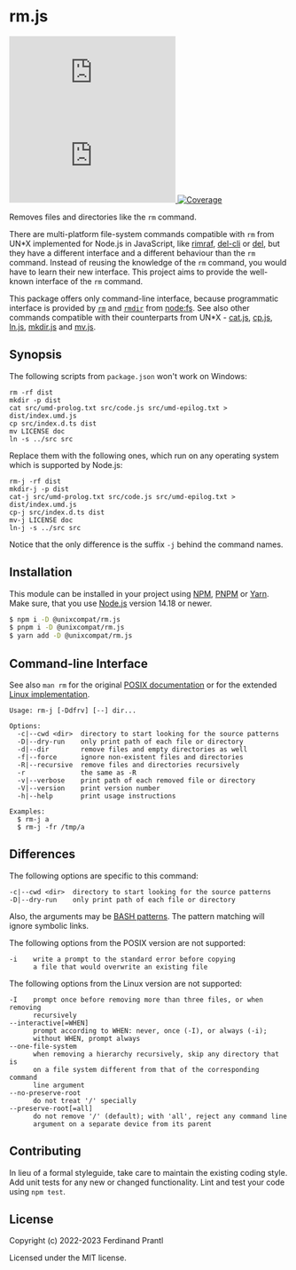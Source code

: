 # rm.js

[![Latest version](https://img.shields.io/npm/v/@unixcompat/rm.js)
 ![Dependency status](https://img.shields.io/librariesio/release/npm/@unixcompat/rm.js)
](https://www.npmjs.com/package/@unixcompat/rm.js)
[![Coverage](https://codecov.io/gh/prantlf/rm.js/branch/master/graph/badge.svg)](https://codecov.io/gh/prantlf/rm.js)

Removes files and directories like the `rm` command.

There are multi-platform file-system commands compatible with `rm` from UN*X implemented for Node.js in JavaScript, like [rimraf], [del-cli] or [del], but they have a different interface and a different behaviour than the `rm` command. Instead of reusing the knowledge of the `rm` command, you would have to learn their new interface. This project aims to provide the well-known interface of the `rm` command.

This package offers only command-line interface, because programmatic interface is provided by [`rm`] and [`rmdir`] from [node:fs]. See also other commands compatible with their counterparts from UN*X - [cat.js], [cp.js], [ln.js], [mkdir.js] and [mv.js].

## Synopsis

The following scripts from `package.json` won't work on Windows:

    rm -rf dist
    mkdir -p dist
    cat src/umd-prolog.txt src/code.js src/umd-epilog.txt > dist/index.umd.js
    cp src/index.d.ts dist
    mv LICENSE doc
    ln -s ../src src

Replace them with the following ones, which run on any operating system which is supported by Node.js:

    rm-j -rf dist
    mkdir-j -p dist
    cat-j src/umd-prolog.txt src/code.js src/umd-epilog.txt > dist/index.umd.js
    cp-j src/index.d.ts dist
    mv-j LICENSE doc
    ln-j -s ../src src

Notice that the only difference is the suffix `-j` behind the command names.

## Installation

This module can be installed in your project using [NPM], [PNPM] or [Yarn]. Make sure, that you use [Node.js] version 14.18 or newer.

```sh
$ npm i -D @unixcompat/rm.js
$ pnpm i -D @unixcompat/rm.js
$ yarn add -D @unixcompat/rm.js
```

## Command-line Interface

See also `man rm` for the original [POSIX documentation] or for the extended [Linux implementation].

    Usage: rm-j [-Ddfrv] [--] dir...

    Options:
      -c|--cwd <dir>  directory to start looking for the source patterns
      -D|--dry-run    only print path of each file or directory
      -d|--dir        remove files and empty directories as well
      -f|--force      ignore non-existent files and directories
      -R|--recursive  remove files and directories recursively
      -r              the same as -R
      -v|--verbose    print path of each removed file or directory
      -V|--version    print version number
      -h|--help       print usage instructions

    Examples:
      $ rm-j a
      $ rm-j -fr /tmp/a

## Differences

The following options are specific to this command:

    -c|--cwd <dir>  directory to start looking for the source patterns
    -D|--dry-run    only print path of each file or directory

Also, the arguments may be [BASH patterns]. The pattern matching will ignore symbolic links.

The following options from the POSIX version are not supported:

    -i    write a prompt to the standard error before copying
          a file that would overwrite an existing file

The following options from the Linux version are not supported:

    -I    prompt once before removing more than three files, or when removing
          recursively
    --interactive[=WHEN]
          prompt according to WHEN: never, once (-I), or always (-i);
          without WHEN, prompt always
    --one-file-system
          when removing a hierarchy recursively, skip any directory that is
          on a file system different from that of the corresponding command
          line argument
    --no-preserve-root 
          do not treat '/' specially
    --preserve-root[=all]
          do not remove '/' (default); with 'all', reject any command line
          argument on a separate device from its parent

## Contributing

In lieu of a formal styleguide, take care to maintain the existing coding style.  Add unit tests for any new or changed functionality. Lint and test your code using `npm test`.

## License

Copyright (c) 2022-2023 Ferdinand Prantl

Licensed under the MIT license.

[Node.js]: http://nodejs.org/
[NPM]: https://www.npmjs.com/
[PNPM]: https://pnpm.io/
[Yarn]: https://yarnpkg.com/
[rimraf]: https://www.npmjs.com/package/rimraf
[del-cli]: https://www.npmjs.com/package/del-cli
[del]: https://www.npmjs.com/package/del
[cat.js]: https://www.npmjs.com/package/@unixcompat/cat.js
[cp.js]: https://www.npmjs.com/package/@unixcompat/cp.js
[ln.js]: https://www.npmjs.com/package/@unixcompat/ln.js
[mkdir.js]: https://www.npmjs.com/package/@unixcompat/mkdir.js
[mv.js]: https://www.npmjs.com/package/@unixcompat/mv.js
[POSIX documentation]: https://man7.org/linux/man-pages/man1/rm.1p.html
[Linux implementation]: https://man7.org/linux/man-pages/man1/rm.1.html
[`rm`]: https://nodejs.org/api/fs.html#fsrmpath-options-callback
[`rmdir`]: https://nodejs.org/api/fs.html#fsrmdirpath-options-callback
[node:fs]: https://nodejs.org/api/fs.html
[BASH patterns]: https://www.linuxjournal.com/content/pattern-matching-bash
